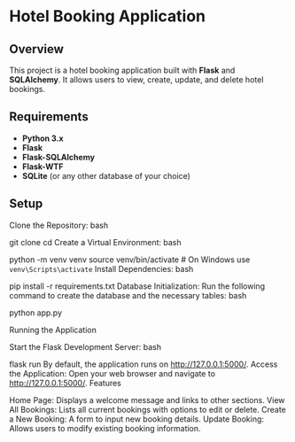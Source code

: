 # Hotel Booking Application

## Overview

This project is a hotel booking application built with **Flask** and **SQLAlchemy**. It allows users to view, create, update, and delete hotel bookings.

## Requirements

- **Python 3.x**
- **Flask**
- **Flask-SQLAlchemy**
- **Flask-WTF**
- **SQLite** (or any other database of your choice)

## Setup
Clone the Repository:
bash

git clone <repository-url>
cd <repository-folder>
Create a Virtual Environment:
bash

python -m venv venv
source venv/bin/activate  # On Windows use `venv\Scripts\activate`
Install Dependencies:
bash

pip install -r requirements.txt
Database Initialization: Run the following command to create the database and the necessary tables:
bash

python app.py

Running the Application

Start the Flask Development Server:
bash

flask run
By default, the application runs on http://127.0.0.1:5000/.
Access the Application: Open your web browser and navigate to http://127.0.0.1:5000/.
Features

Home Page: Displays a welcome message and links to other sections.
View All Bookings: Lists all current bookings with options to edit or delete.
Create a New Booking: A form to input new booking details.
Update Booking: Allows users to modify existing booking information.


